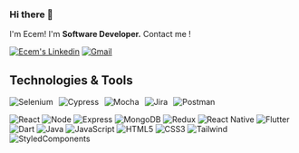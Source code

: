 ### Hi there 👋
I'm Ecem!
I'm <strong>Software Developer.</strong>
Contact me !


<a href="https://www.linkedin.com/in/ecem-naz-g-2107861a1/" target="_blank" rel="nofollow"><img alt="Ecem's Linkedin" src="https://img.shields.io/badge/LinkedIn-0077B5?style=for-the-badge&logo=linkedin&logoColor=white" /></a>
 <a href="mailto:ecemnazgorusuk@gmail.com" target="_blank" rel="nofollow"><img alt="Gmail" src="https://img.shields.io/badge/Gmail-D14836?style=for-the-badge&logo=gmail&logoColor=white" /></a>
 
 ## Technologies & Tools 
<ul style="display: flex; list-style-type: none; padding: 0;">
  <li style="margin-right: 10px;"><img alt="Selenium" src="https://img.shields.io/badge/-selenium-%43B02A?style=for-the-badge&logo=selenium&logoColor=white"></li>
  <li style="margin-right: 10px;"><img alt="Cypress" src="https://img.shields.io/badge/-cypress-%23E5E5E5?style=for-the-badge&logo=cypress&logoColor=058a5e"></li>
  <li style="margin-right: 10px;"><img alt="Mocha" src="https://img.shields.io/badge/-mocha-%238D6748?style=for-the-badge&logo=mocha&logoColor=white"></li>
  <li style="margin-right: 10px;"><img alt="Jira" src="https://img.shields.io/badge/-Jira-090909?style=for-the-badge&logo=jira&logoColor=4038C8"></li>
  <li><img alt="Postman" src="https://img.shields.io/badge/-Postman-090909?style=for-the-badge&logo=Postman&logoColor=C82E16"></li>
</ul>
<img alt="React" src="https://img.shields.io/badge/React-20232A?style=for-the-badge&logo=react&logoColor=61DAFB">
<img alt="Node" src="https://img.shields.io/badge/Node.js-43853D?style=for-the-badge&logo=node.js&logoColor=white">
<img alt="Express" src="https://img.shields.io/badge/Express%20js-000000?style=for-the-badge&logo=express&logoColor=white">
<img alt="MongoDB" src="https://img.shields.io/badge/MongoDB-4EA94B?style=for-the-badge&logo=mongodb&logoColor=white">
<img alt="Redux" src="https://img.shields.io/badge/Redux-593D88?style=for-the-badge&logo=redux&logoColor=white">
<img alt="React Native" src="https://img.shields.io/badge/react_native-%2320232a.svg?style=for-the-badge&logo=react&logoColor=%2361DAFB">
<img alt="Flutter" src="https://img.shields.io/badge/Flutter-%2302569B.svg?style=for-the-badge&logo=Flutter&logoColor=white">
<img alt="Dart" src="https://img.shields.io/badge/Dart-0175C2?style=for-the-badge&logo=dart&logoColor=white">
<img alt="Java" src="https://img.shields.io/badge/java-black?style=for-the-badge&logo=java&logoColor=white">
<img alt="JavaScript" src="https://img.shields.io/badge/javascript-%23323330.svg?style=for-the-badge&logo=javascript&logoColor=%23F7DF1E">
<img alt="HTML5" src="https://img.shields.io/badge/html5-%23E34F26.svg?style=for-the-badge&logo=html5&logoColor=white">
<img alt="CSS3" src="https://img.shields.io/badge/css3-black?style=for-the-badge&logo=css3&logoColor=white">
<img alt="Tailwind" src="https://img.shields.io/badge/tailwindcss-0F172A?style=for-the-badge&logo=tailwind css&logoColor=white">
<img alt="StyledComponents" src="https://img.shields.io/badge/styled--components-DB7093?style=for-the-badge&logo=styled-components&logoColor=white">

